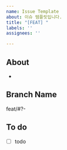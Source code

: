```yaml
---
name: Issue Template
about: 이슈 템플릿입니다.
title: "[FEAT] "
labels: ''
assignees: ''

---
```


## About
<!-- 해당 이슈에서 할 작업에 대해 설명해 주세요. -->
- 

## Branch Name
<!-- 해당 이슈와 관련된 작업을 진행할 브랜치명을 작성해 주세요. -->
feat/#?-

## To do
<!-- 해야 할 일을 적어 주세요. -->
- [ ] todo
